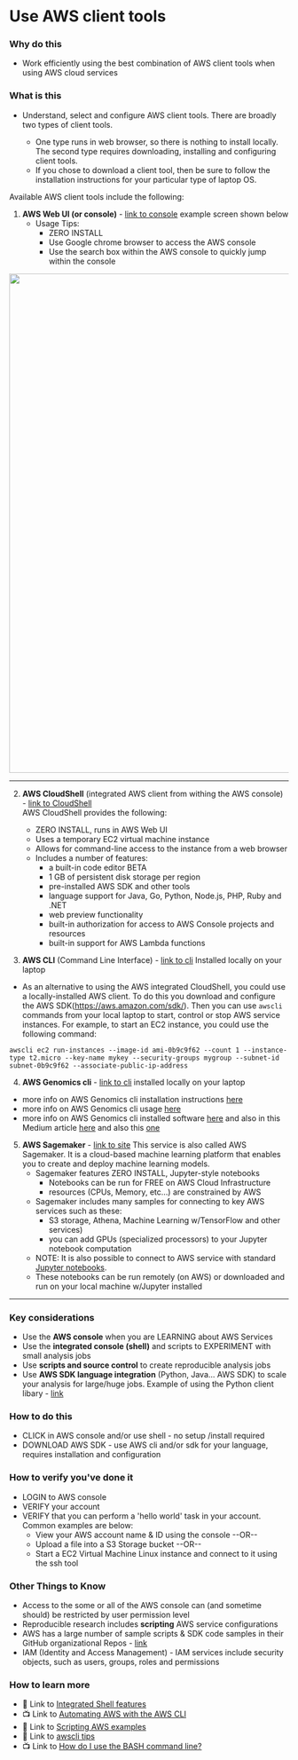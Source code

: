 # Use AWS client tools


### Why do this
  - Work efficiently using the best combination of AWS client tools when using AWS cloud services

### What is this
  - Understand, select and configure AWS client tools. There are broadly two types of client tools.  

    - One type runs in web browser, so there is nothing to install locally. The second type requires downloading, installing and configuring client tools.     
    - If you chose to download a client tool, then be sure to follow the installation instructions for your particular type of laptop OS.  

 Available AWS client tools include the following:   

1. **AWS Web UI (or console)** - [link to console](https://aws.amazon.com/) example screen shown below
    - Usage Tips:
        - ZERO INSTALL
        - Use Google chrome browser to access the AWS console
        - Use the search box within the AWS console to quickly jump within the console 
 <img src="https://github.com/lynnlangit/aws-for-bioinformatics/blob/6e8b362667e3236a68c4190c043c051da443a0d0/1_Setup_AWS_account-KELLY/images/aws-console.png" width=900>

---

2. **AWS CloudShell** (integrated AWS client from withing the AWS console) - [link to CloudShell](https://aws.amazon.com/cloudshell/)  
AWS CloudShell provides the following:
    - ZERO INSTALL, runs in AWS Web UI
    - Uses a temporary EC2 virtual machine instance
    - Allows for command-line access to the instance from a web browser
    - Includes a number of features:
        - a built-in code editor BETA
        - 1 GB of persistent disk storage per region
        - pre-installed AWS SDK and other tools
        - language support for Java, Go, Python, Node.js, PHP, Ruby and .NET
        - web preview functionality
        - built-in authorization for access to AWS Console projects and resources
        - built-in support for AWS Lambda functions

3. **AWS CLI** (Command Line Interface) - [link to cli](https://aws.amazon.com/cli/) Installed locally on your laptop

  - As an alternative to using the AWS integrated CloudShell, you could use a locally-installed AWS client.  To do this you  download and configure the AWS SDK(https://aws.amazon.com/sdk/). Then you can use `awscli` commands from your local laptop to start, control or stop AWS service instances.  For example, to start an EC2 instance, you could use the following command:

```awscli ec2 run-instances --image-id ami-0b9c9f62 --count 1 --instance-type t2.micro --key-name mykey --security-groups mygroup --subnet-id subnet-0b9c9f62 --associate-public-ip-address```

4. **AWS Genomics cli** - [link to cli](https://aws.amazon.com/genomics/aws-genomics-cli/) installed locally on your laptop
  - more info on AWS Genomics cli installation instructions [here](https://docs.aws.amazon.com/genomics/latest/userguide/aws-genomics-cli-install.html)
  - more info on AWS Genomics cli usage [here](https://docs.aws.amazon.com/genomics/latest/userguide/aws-genomics-cli-usage.html)
  - more info on AWS Genomics cli installed software [here](https://docs.aws.amazon.com/genomics/latest/userguide/aws-genomics-cli-software.html) and also in this Medium article [here](https://medium.com/@awsgenomics/aws-genomics-cli-install-and-use-on-your-laptop-f8f8f8f8f8f8) and also this [one](https://medium.com/aws-tip/aws-genomics-cli-for-bioinformatics-workflow-deconstructed-4f0856a85ef8)


5.  **AWS Sagemaker** - [link to site](https://aws.amazon.com/sagemaker/)
This service is also called AWS Sagemaker.  It is a cloud-based machine learning platform that enables you to create and deploy machine learning models.  
    - Sagemaker features ZERO INSTALL, Jupyter-style notebooks 
        - Notebooks can be run for FREE on AWS Cloud Infrastructure 
        - resources (CPUs, Memory, etc...) are constrained by AWS 
    - Sagemaker includes many samples for connecting to key AWS services such as these:
        - S3 storage, Athena, Machine Learning w/TensorFlow and other services)  
        - you can add GPUs (specialized processors) to your Jupyter notebook computation  
    - NOTE: It is also possible to connect to AWS service with standard [Jupyter notebooks](https://jupyter.org/).    
    - These notebooks can be run remotely (on AWS) or downloaded and run on your local machine w/Jupyter installed

---

### Key considerations
 - Use the **AWS console** when you are LEARNING about AWS Services
 - Use the **integrated console (shell)** and scripts to EXPERIMENT with small analysis jobs
 - Use **scripts and source control** to create reproducible analysis jobs
 - Use **AWS SDK language integration** (Python, Java... AWS SDK) to scale your analysis for large/huge jobs. Example of using the Python client libary - [link](https://aws.amazon.com/blogs/machine-learning/aws-sagemaker-and-aws-sdk-for-python/)

### How to do this
 - CLICK in AWS console and/or use shell - no setup /install required
 - DOWNLOAD AWS SDK - use AWS cli and/or sdk for your language, requires installation and configuration


### How to verify you've done it
 - LOGIN  to AWS console
 - VERIFY your account
 - VERIFY that you can perform a 'hello world' task in your account.  Common examples are below:
    - View your AWS account name & ID using the console --OR-- 
    - Upload a file into a S3 Storage bucket --OR--
    - Start a EC2 Virtual Machine Linux instance and connect to it using the ssh tool

### Other Things to Know
 - Access to the some or all of the AWS console can (and sometime should) be restricted by user permission level
 - Reproducible research includes **scripting** AWS service configurations
 - AWS has a large number of sample scripts & SDK code samples in their GitHub organizational Repos - [link](https://github.com/aws)
 - IAM (Identity and Access Management) - IAM services include security objects, such as users, groups, roles and permissions

### How to learn more
 - 📘 Link to [Integrated Shell features](https://github.com/awslabs/aws-shell)
 - 📺 Link to [Automating AWS with the AWS CLI](https://www.youtube.com/watch?v=TnfqJYPjD9I)
 - 📘 Link to [Scripting AWS examples](https://aws.amazone.com/samples/scripting/)
 - 📘 Link to [awscli tips](https://medium.com/aws-summit/aws-cli-tips-and-tricks-for-developers-and-sysadmins-d0d9b9f8f9f5)
 - 📺 Link to [How do I use the BASH command line?](https://www.youtube.com/watch?v=EMaFdfIlK58)
